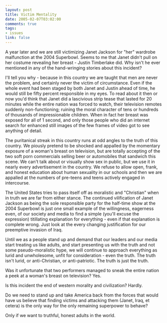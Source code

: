 ```yaml
--- 
layout: post
title: Victim Mentality
date: 2005-02-07T03:02:00
comments: true
tags:
- issues
link: false
---
```

A year later and we are still victimizing Janet Jackson for "her" wardrobe malfunction at the 2004 Superbowl. Seems to me that Janet didn't pull on her costume revealing her breast - Justin Timberlake did. Why isn't he ever mentioned in any of the hand-wringing stories about this incident?

I'll tell you why - because in this country we are taught that men are never the problem, and certainly never the victim of circumstance. Even if the whole event had been staged by both Janet and Justin ahead of time, he would still be fifty percent responsible in my eyes. To read about it then or now you'd think that Janet did a lascivious strip tease that lasted for 20 minutes while the entire nation was forced to watch, their television remotes suddenly non-functioning; ruining the moral character of tens or hundreds of thousands of impressionable children. When in fact her breast was exposed for all of 1 second, and only those people who did an internet search for enhanced still images of the few frames of video got to see anything of detail.

The puritanical streak in this country runs at odd angles to the truth of this country. We piously pretend to be shocked and appalled by the momentary exposure of a woman's breast on television, but are totally accepting of the two soft porn commercials selling beer or automobiles that sandwich this scene. We can't talk about or visually show sex in public, but we use it in nearly every advertisement in the country. We refuse to allow open, frank, and honest education about human sexuality in our schools and then we are appalled at the numbers of pre-teens and teens actively engaged in intercourse.

The United States tries to pass itself off as moralistic and "Christian" when in truth we are far from either stance. The continued vilification of Janet Jackson as being the sole responsible party for the half-time show at the 2004 Superbowl is just one small example of the willingness, eagerness even, of our society and media to find a simple (you'll excuse the expression) titillating explanation for everything - even if that explanation is complete wrong. Just look at the every changing justification for our preemptive invasion of Iraq.

Until we as a people stand up and demand that our leaders and our media start treating us like adults, and start presenting us with the truth and not some pseudo-moralistic hype, we will continue to approach everything as lurid and unwholesome, unfit for consideration - even the truth. The truth isn't lurid, or anti-Christian, or anti-patriotic. The truth is just the truth.

Was it unfortunate that two performers managed to sneak the entire nation a peek at a woman's breast on television? Yes.

Is this incident the end of western morality and civilization? Hardly.

Do we need to stand up and take America back from the forces that would have us believe that finding victims and attacking them (Janet, Iraq, et cetera) is the only way for the only remaining superpower to behave?

Only if we want to truthful, honest adults in the world.
